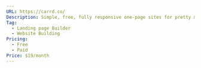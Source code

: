 ```yaml
---
URL: https://carrd.co/
Description: Simple, free, fully responsive one-page sites for pretty much anything.
Tag:
  - Landing page Builder
  - Website Building
Pricing:
  - Free
  - Paid
Price: $19/month
---
```

